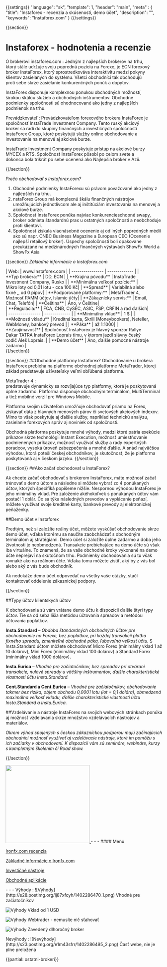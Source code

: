 {{settings}}
  "language": "sk",
  "template": 1,
  "header": "main",
  "meta" : {
    "title": "Instaforex - recenzia a skúsenosti, demo účet",
    "description": "",
    "keywords": "Instaforex.com"
  }
{{/settings}}
<span itemprop="reviewRating" itemscope itemtype="http://schema.org/Rating">
  <meta itemprop="worstRating" content="1"/>
  <meta itemprop="ratingValue" content="80"/>
  <meta itemprop="bestRating" content="100"/>
</span>
<meta itemprop="itemreviewed" content="Instaforex.com">
<meta itemprop="author" content="ForexSrovnávač.cz">

<div class="row">
  <div class="col-md-9" role="main" markdown="1">

{{section}}

# Instaforex - hodnotenia a recenzie
<div class="row" style="width:92%">
  <div class="col-md-6" markdown="1">
O brokerovi instaforex.com
:    
Jedným z najlepších brokerov na trhu, ktorý stále udržuje svoju poprednú pozíciu na Forexe, je ECN forexový broker InstaForex, ktorý sprostredkováva interaktivitu medzi pokyny klientov zasielaných do systému. Všetci obchodníci tak obchodujú proti sebe skrze zasielanie konkurenčných ponúk a dopytov.

InstaForex disponuje komplexnou ponukou obchodných možností, širokou škálou služieb a obchodných inštrumentov. Obchodné podmienky spoločnosti sú ohodnocované ako jedny z najlepších podmienok na trhu.
  </div>
  <div class="col-md-6" markdown="1">
Prevádzkovateľ
:    
Prevádzkovateľom forexového brokera InstaForex je spoločnosť InstaTrade Investment Company. Tento ruský akciový broker sa radí do skupiny finančných a investičných spoločností InstaForex Group, ktoré poskytujú služby online obchodovanie a investovanie na menové aj akciové burze.

InstaTrade Investment Company poskytuje prístup na akciové burzy MYCEX a RTS. Spoločnosť InstaForex pôsobí po celom svete a dokonca bola trikrát po sebe ocenená ako Najlepšia broker v Ázii.


</div>
</div>
{{/section}}

*Prečo obchodovať s Instaforex.com?*
  
  1. Obchodné podmienky InstaForexu sú právom považované ako jedny z najlepších na trhu. 
  2. nstaForex Group má komplexnú škálu finančných nástrojov umožňujúcich jednotlivcom ale aj inštitúciám investovania na menovej a akciové burze.
  3. Spoločnosť InstaForex ponúka najviac konkurencieschopné swapy, broker odmieta štandardnú prax u ostatných spoločností a neobchoduje proti klientovi.
  4. Spoločnosť získala viacnásobné ocenenie aj od iných popredných médií ako sú napr. CNBC Business Magazine a European CEO (Ocenenie najlepší retailový broker). Úspechy spoločnosti boli opakovane preukázané na medzinárodných finančných výstavách ShowFx World a ShowFx Asia

{{section}}
*Základné informácie o Instaforex.com*
<div class="row" style="width:92%">
  <div class="col-md-6" markdown="1">
| Web:     |   www.Instaforex.com |
| ---------------- | ------------- |
| **Typ brokera:**   | DD, ECN  |
| **Krajina pôvodu**   | InstaTrade Investment Company, Rusko |
| **Minimálna veľkosť pozície:** | Mikro loty od 0,01 lotu - cca 100 Kč|
| **Spread** | Variabilná alebo fixné ,, od 0 pipov|
| **Podporované platformy:**  | MetaTrader 4, Možnosť PAMM účtov, Islamic účty|
| **Zákaznícky servis:**  | Email, Chat, Telefón|
| **Čeština**  | Áno, v Češtine|
  </div>
  <div class="col-md-6" markdown="1">
| **Regulácia:**  | FCA, ČNB, CySEC, ASIC, FSP, CRFIN a rad ďalších|
| ---------------- | ------------- |
| **Minimálny vklad**  | 1 $ |
| **Možnosti vkladu**  | Kreditná karta, Skrill (Moneybookers), Neteller, WebMoney, bankový prevod |
| **Páka**  |  až 1:1000|
| **Zaujímavosť**  | Spoločnosť InstaForex je hlavný sponzor Rallye Dakar TATRA InstaForex Loprais tímu, v ktorom jazdí slávny český vodič Aleš Loprais. |
| **Demo účet**  | Áno, ďalšie pomocné nástroje zadarmo |


</div>
</div>
{{/section}}

{{section}}
##Obchodné platformy Instaforex?
Obchodovanie u brokera InstaForex prebieha na platforme obchodnej platforme MetaTrader, ktorej základ predstavuje užívateľsky veľmi obľúbená platforma.

MetaTrader 4
:   
predstavuje dynamicky sa rozvíjajúce typ platformy, ktorá je poskytovaná úplne zadarmo. Platforma disponuje obchodným terminálom, MultiTerminal a tiež mobilné verzií pre Windows Mobile.

Platforma svojim užívateľom umožňuje obchodovať priamo na Forex, získavať dáta z hlavných menových párov či svetových akciových indexov. Mimo to však poskytuje aj ďalšie služby, napríklad technickú analýzu, zasielanie forexových správ aj noviniek od spoločnosti.

Obchodná platforma poskytuje mnohé výhody, medzi ktoré patria exekúcie príkazov skrze technológii Instant Execution, možnosť umiestňovanie podmienených príkazov, možnosť využívať služby a rady expertných poradcov, vysoká úroveň zabezpečenia a mnohé ďalšie. A snáď najväčšou výhodou, ktorá poteší českej obchodníkov, je skutočnosť, že je platforma poskytovaná aj v českom jazyku.
{{/section}}


{{section}}
##Ako začať obchodovať u InstaForex?
  
Ak chcete začať obchodovať s brokerom InstaForex, máte možnosť začať trénovať s demo účtom a následne si môžete vybrať zo 4 ponúkaných účtov, ktorých špecifiká popíšeme nižšie. Nespornou výhodou InstaForex je jeho minimálny vklad. Pre založenie akéhokoľvek s ponúkaných účtov vám postačí 1 dolár. Čo sa týka následných prevodov a vyplácanie peňazí, môžete využívať svoje kreditné karty, bankové prevody aj elektronickej peňaženky.

##Demo účet v Instaforex

Predtým, než si založíte reálny účet, môžete vyskúšať obchodovanie skrze demo účet, vďaka ktorému sa naučíte zaobchádzať s obchodným terminálom aj stratégiami. Demo účet si založíte úplne zadarmo a doba jeho životnosti je neobmedzená. Transakcie prebiehajúce na demo účte sú však iba virtuálne. To znamená, že sa vaše obchodné kroky vykonané na demo účte neprejaví na skutočnom trhu. Podmienky obchodovania sú tu však rovnaké ako na reálnom účte. Vďaka tomu môžete zistiť, aký by z vás bol alebo aký z vás bude obchodník.

Ak nedokáže demo účet odpovedať na všetky vaše otázky, stačí kontaktovať oddelenie zákazníckej podpory. 


{{/section}}

##Typy účtov klientskych účtov

K obchodovania sú vám vrátane demo účtu k dispozícii ďalšie štyri typy účtov. Tie sa od seba líšia metódou účtovania spreadov a metódou účtovania poplatkov.

**Insta.Standard** – *Obdoba štandardných obchodných účtov pre obchodovanie na Forexe, bez poplatkov, pri každej transakcii platba fixného spreadu, zmeniteľné obchodné páka, ľubovoľná veľkosť účtu.*
S Insta.Standard účtom môžete obchodovať Micro Forex (minimálny vklad 1 až 10 dolárov), Mini Forex (minimálny vklad 100 dolárov) a Standard Forex (minimálny vklad 1000 dolárov).

**Insta.Eurica** – *Vhodné pre začiatočníkov, bez spreadov pri otváraní transakcie, nulové spready u väčšiny inštrumentov, ďalšie charakteristické vlastnosti účtu Insta.Standard.*

**Cent.Standard a Cent.Eurica** – *Vhodné pre začiatočníkov, obchodovanie takmer bez rizika, objem obchodu 0,0001 lotu (lot = 0,1 dolára), obmedzená maximálna veľkosť vkladu, ďalšie charakteristické vlastnosti účtu Insta.Standard a Insta.Eurica.*


##Vzdelávanie a nástroje
InstaForex na svojich webových stránkach ponúka aj možnosť vzdelávania skrze množstvo vzdelávacích nástrojov a materiálov.

*Okrem výhod spojených s českou zákazníckou podporou majú začínajúcich obchodníci možnosť využívať aj vzdelávacie nástroje, ktoré im pomôžu s ich začiatky v obchodovaní. K dispozícii vám sú semináre, webináre, kurzy s kompletným školením či Road show.*





{{/section}}


</div>
<div class="col-md-3" markdown="1">
<!--<div class="well" markdown="1" style="margin-top: 2.5em">
  
</div>-->
<div class="container-fluid" markdown="1">

<a href="http://serv.markets.com/promoRedirect?key=ej0xMzk2NjkyMiZsPTEzOTExNTM0JnA9MTAxNjA%3D" rel="nofollow" target="_blank">
 <img src="http://serv.markets.com/promoLoadDisplay?key=ej0xMzk2NjkyMiZsPTEzOTExNTM0JnA9MTAxNjA%3D" width="270" height="250"/>
</a>
- - -
#### Menu

[Ironfx.com recenzia](http://forexsrovnavac.cz/sk/instaforex#section-1)

[Základné informácie o Ironfx.com](http://forexsrovnavac.cz/sk/instaforex#section-2)

[Investičné nástroje](http://forexsrovnavac.cz/sk/instaforex#section-3)

[Obchodné aplikácie](http://forexsrovnavac.cz/sk/instaforex#section-4)


</div>
<div class="container-fluid" markdown="1">

</div>
<div class="container-fluid" markdown="1">
- - -
Výhody
:   
![Výhody](http://s28.postimg.org/lj87xfcyh/1402286470_1.png)     Vhodné pre začiatočníkov

![Výhody](http://s28.postimg.org/lj87xfcyh/1402286470_1.png)     Vklad od 1 USD

![Výhody](http://s28.postimg.org/lj87xfcyh/1402286470_1.png)     Webtrader - nemusíte nič sťahovať

![Výhody](http://s28.postimg.org/lj87xfcyh/1402286470_1.png)     Zavedený dlhoročný broker

</div>
<div class="container-fluid" markdown="1">
Nevýhody
:   
![Nevýhody](http://s23.postimg.org/e1m43sfrr/1402286495_2.png)     Časť webe, nie je plne preložená

</div>
</div>
</div>

{{partial: ostatni-brokeri}}
